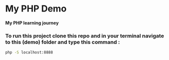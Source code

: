 # My PHP Demo

#### My PHP learning journey

### To run this project clone this repo and in your terminal navigate to this (demo) folder and type this command : 
``` bash
php -S localhost:8888 
```
